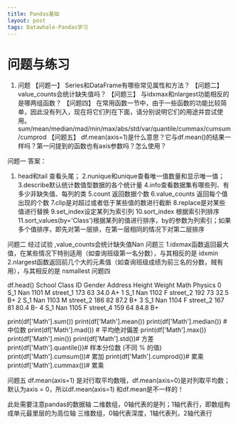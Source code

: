 ```yaml
---
title: Pandas基础
layout: post
tags: Datawhale-Pandas学习
---
```

# 问题与练习
1. 问题
【问题一】 Series和DataFrame有哪些常见属性和方法？
【问题二】 value_counts会统计缺失值吗？
【问题三】 与idxmax和nlargest功能相反的是哪两组函数？
【问题四】 在常用函数一节中，由于一些函数的功能比较简单，因此没有列入，现在将它们列在下面，请分别说明它们的用途并尝试使用。
sum/mean/median/mad/min/max/abs/std/var/quantile/cummax/cumsum/cumprod
【问题五】 df.mean(axis=1)是什么意思？它与df.mean()的结果一样吗？第一问提到的函数也有axis参数吗？怎么使用？

问题一
答案：
1. head和tail 查看头尾；
2.nunique和unique查看唯一值数量和显示唯一值；
3.describe默认统计数值型数据的各个统计量
4.info查看数据集有哪些列、有多少非缺失值、每列的类
5.count 返回数据个数
6.value_counts 返回每个值出现的个数
7.clip是对超过或者低于某些值的数进行截断
8.replace是对某些值进行替换
9.set_index设定某列为索引列
10.sort_index 根据索引列排序
11.sort_values(by='Class')根据某列的值进行排序，by的参数为列索引；如果多个值排序，即先对第一层排，在第一层相同的情况下对第二层排序


问题二
经过试验 ,value_counts会统计缺失值Nan
问题三
1.idxmax函数返回最大值，在某些情况下特别适用（如查询班级第一名分数），与其相反的是 idxmin
2.nlargest函数返回前几个大的元素值（如查询班级成绩为前三名的分数，贼有用），与其相反的是 nsmallest
问题四

df.head()
School	Class	ID	Gender	Address	Height	Weight	Math	Physics
0	S_1	Nan	1101	M	street_1	173	63	34.0	A+
1	S_1	Nan	1102	F	street_2	192	73	32.5	B+
2	S_1	Nan	1103	M	street_2	186	82	87.2	B+
3	S_1	Nan	1104	F	street_2	167	81	80.4	B-
4	S_1	Nan	1105	F	street_4	159	64	84.8	B+

print(df['Math'].sum())
print(df['Math'].mean())
print(df['Math'].median()) #中位数
print(df['Math'].mad()) # 平均绝对偏差
print(df['Math'].max()) 
print(df['Math'].min()) 
print(df['Math'].std())# 方差
print(df['Math'].quantile())# 样本分位数 (不同 % 的值)
print(df['Math'].cumsum())# 累加
print(df['Math'].cumprod())# 累乘
print(df['Math'].cummax())# 累乘

问题五
df.mean(axis=1) 是对行取平均数哦，df.mean(axis=0)是对列取平均数；默认为axis = 0，所以df.mean(axis=1) 和df.mean是不一样的！

此处需要注意pandas的数据轴
二维数组，0轴代表的是列；1轴代表行，即数组构成单元最里层的为高位轴
三维数组，0轴代表深度，1轴代表列，2轴代表行